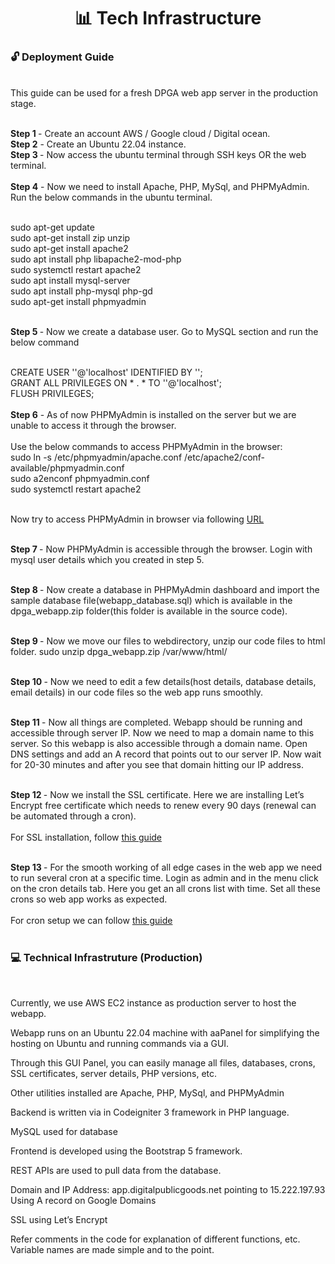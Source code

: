 <h1 align="center"> 📊 Tech Infrastructure </h1> 

<h3> 🔓 Deployment Guide </h3> 
<br> This guide can be used for a fresh DPGA web app server in the production stage.

<br><b>Step 1 </b> - Create an account AWS / Google cloud / Digital ocean. 
<br><b>Step 2</b> - Create an Ubuntu 22.04 instance.
<br><b>Step 3 </b>- Now access the ubuntu terminal through SSH keys OR the web terminal.
<br><br><b>Step 4</b> - Now we need to install Apache, PHP, MySql, and PHPMyAdmin. Run the below commands in the ubuntu terminal.

<br>sudo apt-get update
<br>sudo apt-get install zip unzip
<br>sudo apt-get install apache2
<br>sudo apt install php libapache2-mod-php
<br>sudo systemctl restart apache2
<br>sudo apt install mysql-server
<br>sudo apt install php-mysql php-gd
<br>sudo apt-get install phpmyadmin

<br><b>Step 5 </b>- Now we create a database user. Go to MySQL section and run the below command

<br>CREATE USER '<DPGAUSER>'@'localhost' IDENTIFIED BY '<DPGADBUSERPASSWORD>';
<br>GRANT ALL PRIVILEGES ON * . * TO '<DPGAUSER>'@'localhost';
<br>FLUSH PRIVILEGES;
<br>
<br><b>Step 6</b> - As of now PHPMyAdmin is installed on the server but we are unable to access it through the browser.
<br>  <br>Use the below commands to access PHPMyAdmin in the browser:
<br>sudo ln -s /etc/phpmyadmin/apache.conf /etc/apache2/conf-available/phpmyadmin.conf
<br>sudo a2enconf phpmyadmin.conf
<br>sudo systemctl restart apache2

<br>Now try to access PHPMyAdmin in browser via following <a href="http://<SERVERIP>/phpmyadmin">URL</a>


<br><b>Step 7 </b>- Now PHPMyAdmin is accessible through the browser. Login with mysql user details which you created in step 5.

<br><b>Step 8 </b>- Now create a database in PHPMyAdmin dashboard and import the sample database file(webapp_database.sql) which is available in the dpga_webapp.zip folder(this folder is available in the source code). 

<br><b>Step 9 </b>- Now we move our files to webdirectory, unzip our code files to html folder.
sudo unzip dpga_webapp.zip /var/www/html/

<br><b>Step 10 </b>- Now we need to edit a few details(host details, database details, email details) in our code files so the web app runs smoothly.

  <br><b>Step 11 </b>- Now all things are completed. Webapp should be running and accessible through server IP. Now we need to map a domain name to this server. So this webapp is also accessible through a domain name. 
Open DNS settings and add an A record that points out to our server IP. Now wait for 20-30 minutes and after you see that domain hitting our IP address.

<br><b>Step 12 </b>- Now we install the SSL certificate. Here we are installing Let’s Encrypt free certificate which needs to renew every 90 days (renewal can be automated through a cron).
<br> <br>For SSL installation, follow <a href="https://certbot.eff.org/instructions?ws=apache&os=ubuntufocal"> this guide </a>



<br><b>Step 13 </b>- For the smooth working of all edge cases in the web app we need to run several cron at a specific time. Login as admin and in the menu click on the cron details tab. Here you get an all crons list with time. Set all these crons so web app works as expected.
<br><br>For cron setup we can follow <a href="https://www.digitalocean.com/community/tutorials/how-to-use-cron-to-automate-tasks-ubuntu-1804"> this guide </a>
<br>
<br>
  <h3> 💻  Technical Infrastruture (Production)</h3>
<br>

Currently, we use AWS EC2 instance as production server to host the webapp.

Webapp runs on an Ubuntu 22.04 machine with aaPanel for simplifying the hosting on Ubuntu and running commands via a GUI.

Through this GUI Panel, you can easily manage all files, databases, crons, SSL certificates, server details, PHP versions, etc.

Other utilities installed are Apache, PHP, MySql, and PHPMyAdmin

Backend is written via in Codeigniter 3 framework in PHP language.

MySQL used for database

Frontend is developed using the Bootstrap 5 framework.

REST APIs are used to pull data from the database.

Domain and IP Address: app.digitalpublicgoods.net pointing to 15.222.197.93 Using A record on Google Domains

SSL using Let’s Encrypt

Refer comments in the code for explanation of different functions, etc. Variable names are made simple and to the point.

